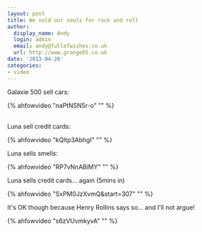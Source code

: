 ```yaml
---
layout: post
title: We sold our souls for rock and roll
author:
  display_name: Andy
  login: admin
  email: andy@fullofwishes.co.uk
  url: http://www.grange85.co.uk
date: '2013-04-26'
categories:
- video
---
```

<p>Galaxie 500 sell cars:<br />

{% ahfowvideo "naPtNSN5r-o" "" %}

<a id="more"></a><a id="more-4201"></a><br />
Luna sell credit cards:<br />
</p>
{% ahfowvideo "kQltp3AbhgI" "" %}
<p>Luna sells smells:<br />
</p>
{% ahfowvideo "RP7vNnABiMY" "" %}
<p>Luna sells credit cards... again (5mins in)<br />
</p>
{% ahfowvideo "SxPM0JzXvmQ&start=307" "" %}
<p>It's OK though because Henry Rollins says so... and I'll not argue!<br />
</p>
{% ahfowvideo "s6zVUvmkyvA" "" %}
